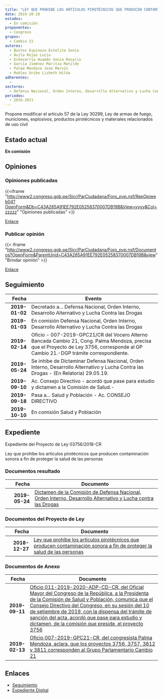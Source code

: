 ```yaml
---
title: "LEY QUE PROHIBE LOS ARTÍCULOS PIROTÉCNICOS QUE PRODUCEN CONTAMINACIÓN SONORA A FIN DE PROTEGER LA SALUD DE LAS PERSONAS"
date: 2019-10-10
estados: 
  - En comisión
proponentes: 
  - Congreso
grupos: 
  - Cambio 21
autores: 
  - Bustos Espinoza Estelita Sonia
  - Ávila Rojas Lucio
  - Echevarría Huamán Sonia Rosario
  - García Jiménez Maritza Matilde
  - Palma Mendoza José Marvín
  - Robles Uribe Lizbeth Hilda
adherentes: 
  - 
sectores: 
  - Defensa Nacional, Orden Interno, Desarrollo Alternativo y Lucha Contra las Drogas
periodos: 
  - 2016-2021
---
```


Propone modificar el artículo 57 de la Ley 30299, Ley de armas de fuego, municiones, explosivos, productos pirotécnicos y materiales relacionados de uso civil


## Estado actual

**En comisión**

## Opiniones

### Opiniones publicadas

{{<iframe "http://www2.congreso.gob.pe/Sicr/ParCiudadana/Foro_pvp.nsf/RepOpiweb04?OpenForm&Db=C43A265A91EE792E05258370007DB19B&View=yyyy&Col=zzzzz" "Opiniones publicadas" >}}

[Enlace](http://www2.congreso.gob.pe/Sicr/ParCiudadana/Foro_pvp.nsf/RepOpiweb04?OpenForm&Db=C43A265A91EE792E05258370007DB19B&View=yyyy&Col=zzzzz)
### Publicar opinión

{{< iframe "http://www2.congreso.gob.pe/Sicr/ParCiudadana/Foro_pvp.nsf/Documentos?OpenForm&ParentUnid=C43A265A91EE792E05258370007DB19B&view" "Brindar opinión" >}}

[Enlace](http://www2.congreso.gob.pe/Sicr/ParCiudadana/Foro_pvp.nsf/Documentos?OpenForm&ParentUnid=C43A265A91EE792E05258370007DB19B&view)

## Seguimiento

| Fecha | Evento |
|------:|--------|
| **2019-01-02** | Decretado a... Defensa Nacional, Orden Interno, Desarrollo Alternativo y Lucha Contra las Drogas|
| **2019-01-03** | En comisión Defensa Nacional, Orden Interno, Desarrollo Alternativo y Lucha Contra las Drogas|
| **2019-02-14** | Oficio - 007-2019-GPC21/CR del Vocero Alterno Bancada Cambio 21, Cong. Palma Mendoza, precisa que el Proyecto de Ley 3756, corresponde al GP Cambio 21.-DGP trámite correspondiente.|
| **2019-05-24** | Se inhibe de Dictaminar Defensa Nacional, Orden Interno, Desarrollo Alternativo y Lucha Contra las Drogas - (En Relatoría) 29.05.19.|
| **2019-09-10** | Ac. Consejo Directivo - acordó que pase para estudio y dictamen a la Comisión de Salud.-|
| **2019-09-18** | Pasa a... Salud y Población - Ac. CONSEJO DIRECTIVO|
| **2019-10-10** | En comisión Salud y Población|


## Expediente

Expediente del Proyecto de Ley 03756/2018-CR

Ley que prohíbe los artículos pirotécnicos que producen contaminación sonora a fin de proteger la salud de las personas


### Documentos resultado

| Fecha | Documento |
|------:|--------|
| **2019-05-24** | [Dictamen de la Comisión de Defensa Nacional, Orden Interno, Desarrollo Alternativo y Lucha contra las Drogas](http://www.leyes.congreso.gob.pe/Documentos/2016_2021/Dictamenes/Proyectos_de_Ley/03756DC07MAY20190524.pdf) |

### Documentos del Proyecto de Ley

| Fecha | Documento |
|------:|--------|
| **2018-12-27** | [Ley que prohíbe los artículos pirotécnicos que producen contaminación sonora a fin de proteger la salud de las personas](http://www.leyes.congreso.gob.pe/Documentos/2016_2021/Proyectos_de_Ley_y_de_Resoluciones_Legislativas/PL0375620181227.pdf) |

### Documentos de Anexo

| Fecha | Documento |
|------:|--------|
| **2019-09-11** | [Oficio 011-2019-2020-ADP-CD-CR, del Oficial Mayor del Congreso de la República, a la Presidenta de la Comisión de Salud y Población, comunica que el Consejo Directivo del Congreso, en su sesión del 10 de setiembre de 2019, con la dispensa del trámite de sanción del acta, acordó que pase para estudio y dictamen, de la comisión que preside, el proyecto 3756](http://www.leyes.congreso.gob.pe/Documentos/2016_2021/Oficios/Oficialia_Mayor/OFICIO-011-2019-2020-ADP-CD-CR.pdf) |
| **2019-02-13** | [Oficio 007-2019-GPC21-CR, del congresista Palma Mendoza, aclara, que los proyectos 3756, 3757, 3812 y 3811 corresponden al Grupo Parlamentario Cambio 21](http://www.leyes.congreso.gob.pe/Documentos/2016_2021/Oficios/Grupos_Parlamentarios/OFICIO-007-2019-GPC21-CR.pdf) |

## Enlaces 

- [Seguimiento](http://www2.congreso.gob.pe/Sicr/TraDocEstProc/CLProLey2016.nsf/f7fff46988ca05b1052578e100829cc7/2b507dbf3e58201e052583700074ab16?OpenDocument)
- [Expediente Digital](http://www2.congreso.gob.pe/Sicr/TraDocEstProc/CLProLey2016.nsf/f7fff46988ca05b1052578e100829cc7/2b507dbf3e58201e052583700074ab16?OpenDocument&Click=05257FB7005EB655.eb71d0cf91d8294e05256cdf006b5706/$Body/0.1C6C)
